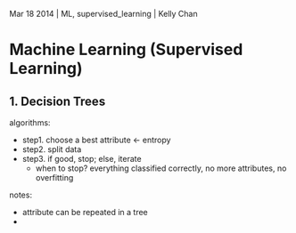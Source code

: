 Mar 18 2014 | ML, supervised_learning | Kelly Chan
# Machine Learning (Supervised Learning)

## 1. Decision Trees

algorithms:  
- step1. choose a best attribute <- entropy
- step2. split data
- step3. if good, stop; else, iterate
     - when to stop? everything classified correctly, no more attributes, no overfitting

notes:
- attribute can be repeated in a tree
- 
